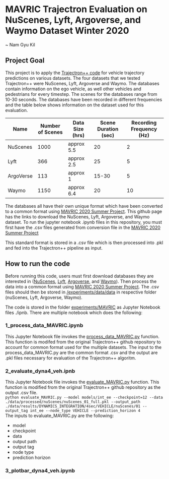 # MAVRIC Trajectron Evaluation on NuScenes, Lyft, Argoverse, and Waymo Dataset Winter 2020
~ Nam Gyu Kil

## Project Goal
This project is to apply the [Trajectron++ code](https://github.com/StanfordASL/Trajectron-plus-plus) for vehicle trajectory predictions on various datasets. The four datasets that we tested Trajectron++ were NuScenes, Lyft, Argoverse and Waymo. The databases contain information on the ego vehicle, as well other vehicles and pedestrians for every timestep. The scenes for the databases range from 10-30 seconds. The databases have been recorded in different frequencies and the table below shows information on the dataset used for this evaluation.


| Name  | Number of Scenes | Data Size (hrs) | Scene Duration (sec) | Recording Frequency (Hz) |  
| --- | --- | --- | --- | --- |
| NuScenes | 1000 | approx 5.5 | 20 | 2 | 
| Lyft | 366 | approx 2.5 | 25 | 5 |
| ArgoVerse | 113 | approx 1 | 15-30 | 5 | 
| Waymo | 1150 | approx 6.4 | 20 |  10 |

The databases all have their own unique format which have been converted to a common format using [MAVRIC 2020 Summer Project](https://github.com/jskumaar/MAVRIC_Interaction_Modeling). This github page has the links to download the NuScenes, Lyft, Argoverse, and Waymo dataset. To run the jupyter notebook .ipynb files in this repository, you must first have the .csv files generated from conversion file in the [MAVRIC 2020 Summer Project](https://github.com/jskumaar/MAVRIC_Interaction_Modeling) 

This standard format is stored in a .csv file which is then processed into .pkl and fed into the Trajectron++ pipeline as input. 

## How to run the code
Before running this code, users must first download databases they are interested in ([NuScenes](https://www.nuscenes.org/), [Lyft](https://self-driving.lyft.com/level5/data/), [Argoverse](https://www.argoverse.org/), and [Waymo](https://waymo.com/open/data/)). Then process the data into a common format using  [MAVRIC 2020 Summer Project](https://github.com/jskumaar/MAVRIC_Interaction_Modeling). The .csv files should then be stored in [/experiments/data/data](/experiments/data/data) in respective folder (nuScenes, Lyft, Argoverse, Waymo).  
  
The code is stored in the folder [experiments/MAVRIC](experiments/MAVRIC) as Jupyter Notebook files ./ipnb. There are multiple notebook which does the following:

### 1_process_data_MAVRIC.ipynb
This Jupyter Notebook file invokes the [process_data_MAVRIC.py](experiments/process_data_MAVRIC.py) function. This function is modifed from the original Trajectron++ github repository to account for common format used for the multiple datasets. The input to the process_data_MAVRIC.py are the common format .csv and the output are .pkl files necessary for evaluation of the Trajectron++ algoritm.
### 2_evaluate_dyna4_veh.ipnb
This Jupyter Notebook file invokes the [evaluate_MAVRIC.py](experiments/evaluate_MAVRIC.py) function. This function is modified from the original Trajectron++ github repository as the output .csv file.  
`python evaluate_MAVRIC.py --model models/int_ee --checkpoint=12 --data ./data/processed/nuScenes/nuScenes_01_full.pkl --output_path ./data/results/DYNAMICS_INTEGRATION/4sec/VEHICLE/nuScenes/01 --output_tag int_ee --node_type VEHICLE --prediction_horizon 4`   
The inputs to evaluate_MAVRIC.py are the following:
- model
- checkpoint
- data
- output path
- output tag
- node type
- prediction horizon

### 3_plotbar_dyna4_veh.ipynb
